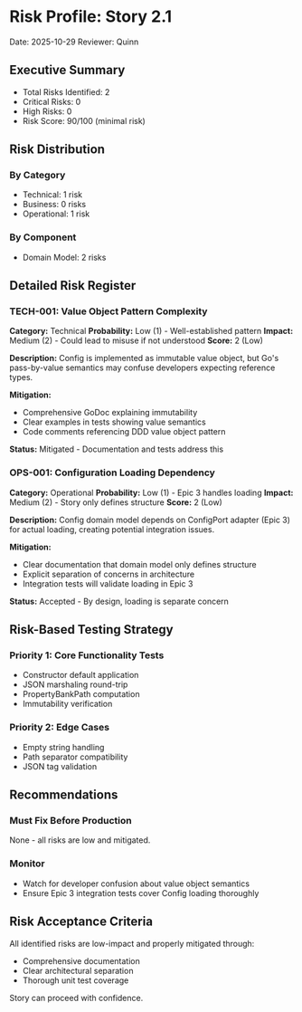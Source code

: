 # Risk Profile: Story 2.1

Date: 2025-10-29
Reviewer: Quinn

## Executive Summary

- Total Risks Identified: 2
- Critical Risks: 0
- High Risks: 0
- Risk Score: 90/100 (minimal risk)

## Risk Distribution

### By Category

- Technical: 1 risk
- Business: 0 risks
- Operational: 1 risk

### By Component

- Domain Model: 2 risks

## Detailed Risk Register

### TECH-001: Value Object Pattern Complexity

**Category:** Technical
**Probability:** Low (1) - Well-established pattern
**Impact:** Medium (2) - Could lead to misuse if not understood
**Score:** 2 (Low)

**Description:**
Config is implemented as immutable value object, but Go's pass-by-value semantics may confuse developers expecting reference types.

**Mitigation:**
- Comprehensive GoDoc explaining immutability
- Clear examples in tests showing value semantics
- Code comments referencing DDD value object pattern

**Status:** Mitigated - Documentation and tests address this

### OPS-001: Configuration Loading Dependency

**Category:** Operational
**Probability:** Low (1) - Epic 3 handles loading
**Impact:** Medium (2) - Story only defines structure
**Score:** 2 (Low)

**Description:**
Config domain model depends on ConfigPort adapter (Epic 3) for actual loading, creating potential integration issues.

**Mitigation:**
- Clear documentation that domain model only defines structure
- Explicit separation of concerns in architecture
- Integration tests will validate loading in Epic 3

**Status:** Accepted - By design, loading is separate concern

## Risk-Based Testing Strategy

### Priority 1: Core Functionality Tests

- Constructor default application
- JSON marshaling round-trip
- PropertyBankPath computation
- Immutability verification

### Priority 2: Edge Cases

- Empty string handling
- Path separator compatibility
- JSON tag validation

## Recommendations

### Must Fix Before Production

None - all risks are low and mitigated.

### Monitor

- Watch for developer confusion about value object semantics
- Ensure Epic 3 integration tests cover Config loading thoroughly

## Risk Acceptance Criteria

All identified risks are low-impact and properly mitigated through:
- Comprehensive documentation
- Clear architectural separation
- Thorough unit test coverage

Story can proceed with confidence.

